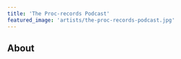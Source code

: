 ```yaml
---
title: 'The Proc-records Podcast'
featured_image: 'artists/the-proc-records-podcast.jpg'
---
```


## About


